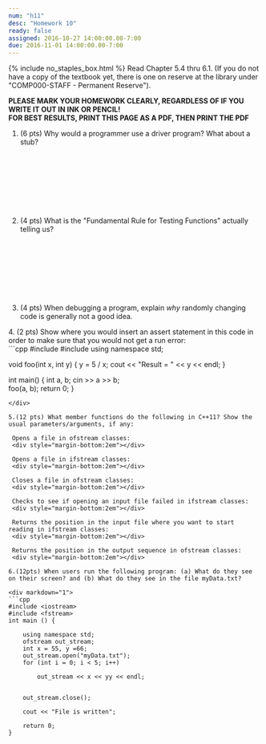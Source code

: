 ```yaml
---
num: "h11"
desc: "Homework 10"
ready: false
assigned: 2016-10-27 14:00:00.00-7:00
due: 2016-11-01 14:00:00.00-7:00
---
```

{% include no_staples_box.html %}
Read Chapter 5.4 thru 6.1. (If you do not have a copy of the textbook yet, there is one on reserve at the library under "COMP000-STAFF - Permanent Reserve"). 

<b>PLEASE MARK YOUR HOMEWORK CLEARLY, REGARDLESS OF IF YOU WRITE IT OUT IN INK OR PENCIL!<br/>
FOR BEST RESULTS, PRINT THIS PAGE AS A PDF, THEN PRINT THE PDF</b>

1. (6 pts) Why would a programmer use a driver program? What about a stub?
	<div style="margin-bottom:10em"></div>

2. (4 pts) What is the "Fundamental Rule for Testing Functions" actually telling us?
	<div style="margin-bottom:10em"></div>

3. (4 pts) When debugging a program, explain <i>why</i> randomly changing code is generally not a good idea.
  <div class="pagebreak"></div>
4. (2 pts) Show where you would insert an assert statement in this code in order to make sure that you would not get a run error:

<div markdown="1">
```cpp
#include <iostream>
#include <cassert>
using namespace std;

void foo(int x, int y) {
  y = 5 / x;
  cout << "Result = " << y << endl;
}

int main() {
  int a, b;
  cin >> a >> b;  
  foo(a, b);
  return 0;
}
```
</div>

5.(12 pts) What member functions do the following in C++11? Show the usual parameters/arguments, if any:

 Opens a file in ofstream classes:
 <div style="margin-bottom:2em"></div>

 Opens a file in ifstream classes:
 <div style="margin-bottom:2em"></div>

 Closes a file in ofstream classes:
 <div style="margin-bottom:2em"></div>

 Checks to see if opening an input file failed in ifstream classes:
 <div style="margin-bottom:2em"></div>

 Returns the position in the input file where you want to start reading in ifstream classes:
 <div style="margin-bottom:2em"></div>

 Returns the position in the output sequence in ofstream classes:
 <div style="margin-bottom:2em"></div>

6.(12pts) When users run the following program: (a) What do they see on their screen? and (b) What do they see in the file myData.txt?

<div markdown="1">
```cpp
#include <iostream>
#include <fstream>
int main () {
	
	using namespace std;
	ofstream out_stream;
	int x = 55, y =66;
	out_stream.open("myData.txt");
	for (int i = 0; i < 5; i++)

		out_stream << x << yy << endl;
	
	
	out_stream.close();

	cout << "File is written";
	
	return 0;
}
```
</div>
 <div style="margin-bottom:1em"></div>
